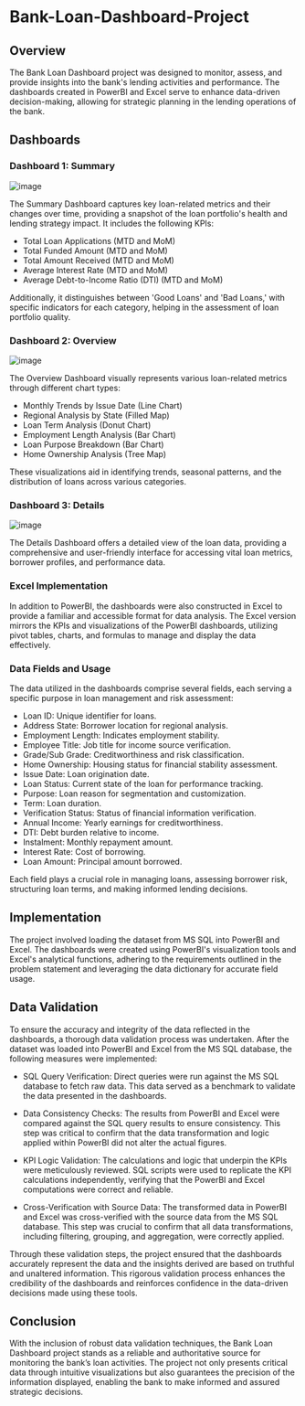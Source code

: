 # Bank-Loan-Dashboard-Project
## Overview
The Bank Loan Dashboard project was designed to monitor, assess, and provide insights into the bank's lending activities and performance. The dashboards created in PowerBI and Excel serve to enhance data-driven decision-making, allowing for strategic planning in the lending operations of the bank.

## Dashboards
### Dashboard 1: Summary
![image](https://github.com/JAISON14/Bank-Loan-Dashboard-Project/assets/24632348/73c6c3bf-9e52-446e-aca2-38b81e957c52)

The Summary Dashboard captures key loan-related metrics and their changes over time, providing a snapshot of the loan portfolio's health and lending strategy impact. It includes the following KPIs:

* Total Loan Applications (MTD and MoM)
* Total Funded Amount (MTD and MoM)
* Total Amount Received (MTD and MoM)
* Average Interest Rate (MTD and MoM)
* Average Debt-to-Income Ratio (DTI) (MTD and MoM)

Additionally, it distinguishes between 'Good Loans' and 'Bad Loans,' with specific indicators for each category, helping in the assessment of loan portfolio quality.

### Dashboard 2: Overview
![image](https://github.com/JAISON14/Bank-Loan-Dashboard-Project/assets/24632348/fa9db013-ae8a-47aa-9215-c5fef0141f31)

The Overview Dashboard visually represents various loan-related metrics through different chart types:

* Monthly Trends by Issue Date (Line Chart)
* Regional Analysis by State (Filled Map)
* Loan Term Analysis (Donut Chart)
* Employment Length Analysis (Bar Chart)
* Loan Purpose Breakdown (Bar Chart)
* Home Ownership Analysis (Tree Map)

These visualizations aid in identifying trends, seasonal patterns, and the distribution of loans across various categories.

### Dashboard 3: Details
![image](https://github.com/JAISON14/Bank-Loan-Dashboard-Project/assets/24632348/c4fdb1e9-9c5d-4b00-84f7-bd319e909b1d)

The Details Dashboard offers a detailed view of the loan data, providing a comprehensive and user-friendly interface for accessing vital loan metrics, borrower profiles, and performance data.

### Excel Implementation
In addition to PowerBI, the dashboards were also constructed in Excel to provide a familiar and accessible format for data analysis. The Excel version mirrors the KPIs and visualizations of the PowerBI dashboards, utilizing pivot tables, charts, and formulas to manage and display the data effectively.

### Data Fields and Usage
The data utilized in the dashboards comprise several fields, each serving a specific purpose in loan management and risk assessment:

* Loan ID: Unique identifier for loans.
* Address State: Borrower location for regional analysis.
* Employment Length: Indicates employment stability.
* Employee Title: Job title for income source verification.
* Grade/Sub Grade: Creditworthiness and risk classification.
* Home Ownership: Housing status for financial stability assessment.
* Issue Date: Loan origination date.
* Loan Status: Current state of the loan for performance tracking.
* Purpose: Loan reason for segmentation and customization.
* Term: Loan duration.
* Verification Status: Status of financial information verification.
* Annual Income: Yearly earnings for creditworthiness.
* DTI: Debt burden relative to income.
* Instalment: Monthly repayment amount.
* Interest Rate: Cost of borrowing.
* Loan Amount: Principal amount borrowed.

Each field plays a crucial role in managing loans, assessing borrower risk, structuring loan terms, and making informed lending decisions.

## Implementation
The project involved loading the dataset from MS SQL into PowerBI and Excel. The dashboards were created using PowerBI's visualization tools and Excel's analytical functions, adhering to the requirements outlined in the problem statement and leveraging the data dictionary for accurate field usage.

## Data Validation
To ensure the accuracy and integrity of the data reflected in the dashboards, a thorough data validation process was undertaken. After the dataset was loaded into PowerBI and Excel from the MS SQL database, the following measures were implemented:

* SQL Query Verification: Direct queries were run against the MS SQL database to fetch raw data. This data served as a benchmark to validate the data presented in the dashboards.

* Data Consistency Checks: The results from PowerBI and Excel were compared against the SQL query results to ensure consistency. This step was critical to confirm that the data transformation and logic applied within PowerBI did not alter the actual figures.

* KPI Logic Validation: The calculations and logic that underpin the KPIs were meticulously reviewed. SQL scripts were used to replicate the KPI calculations independently, verifying that the PowerBI and Excel computations were correct and reliable.

* Cross-Verification with Source Data: The transformed data in PowerBI and Excel was cross-verified with the source data from the MS SQL database. This step was crucial to confirm that all data transformations, including filtering, grouping, and aggregation, were correctly applied.

Through these validation steps, the project ensured that the dashboards accurately represent the data and the insights derived are based on truthful and unaltered information. This rigorous validation process enhances the credibility of the dashboards and reinforces confidence in the data-driven decisions made using these tools.

## Conclusion
With the inclusion of robust data validation techniques, the Bank Loan Dashboard project stands as a reliable and authoritative source for monitoring the bank’s loan activities. The project not only presents critical data through intuitive visualizations but also guarantees the precision of the information displayed, enabling the bank to make informed and assured strategic decisions.
